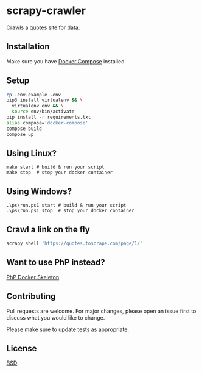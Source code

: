 # scrapy-crawler

Crawls a quotes site for data.

## Installation

Make sure you have [Docker Compose](https://docs.docker.com/compose/install/) installed.

## Setup

```bash
cp .env.example .env
pip3 install virtualenv && \
  virtualenv env && \
  source env/bin/activate
pip install -r requirements.txt
alias compose='docker-compose'
compose build
compose up 
```

## Using Linux?

```
make start # build & run your script
make stop  # stop your docker container
```

## Using Windows?

```
.\ps\run.ps1 start # build & run your script
.\ps\run.ps1 stop  # stop your docker container
```

## Crawl a link on the fly

```bash
scrapy shell 'https://quotes.toscrape.com/page/1/'

```

## Want to use PhP instead? 
[PhP Docker Skeleton](https://github.com/kkamara/php-docker-skeleton)

## Contributing
Pull requests are welcome. For major changes, please open an issue first to discuss what you would like to change.

Please make sure to update tests as appropriate.

## License
[BSD](https://opensource.org/licenses/BSD-3-Clause)
